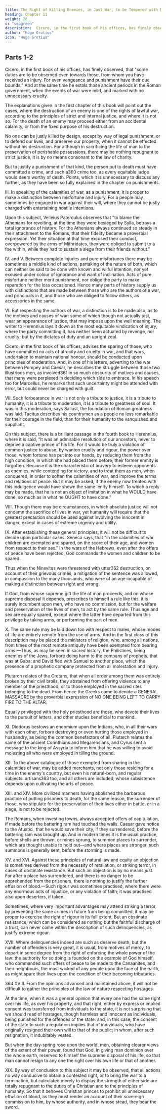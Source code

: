 ```yaml
---
title: The Right of Killing Enemies, in Just War, to be Tempered with Moderation and Humanity
heading: Chapter 11
weight: 28
c: "seagreen"
description:  Cicero, in the first book of his offices, has finely observed, that 'some duties are to be observed even towards those, from whom you have received an injury'
author: "Hugo Grotius"
icon: "Hugo Grotius"
---
```




<!-- In what cases strict justice allows the destruction of an enemy—Distinction between misfortune and guilt—Between principals and accessories in war—Distinction between unwarrantable and excusable grounds of promoting war—Sometimes right and laudable to forbear punishing an inveterate enemy—Every possible precaution requisite to spare the innocent—Especially children, women, and the aged, except they have committed atrocious acts—Clergymen, men of letters, husbandmen, merchants, prisoners—Conditional surrender not to be rejected—Unconditional surrender—Exceptions to the above rules, some of them considered, and refuted—Delinquents when numerous to be spared—Hostages to be spared—Unnecessary effusion of blood to be avoided. -->


## Parts 1-2

Cicero, in the first book of his offices, has finely observed, that "some duties are to be observed even towards those, from whom you have received an injury. For even vengeance and punishment have their due bounds." And at the same time he extols those ancient periods in the Roman government, when the events of war were mild, and marked with no unnecessary cruelty.

The explanations given in the first chapter of this book will point out the cases, where the destruction of an enemy is one of the rights of lawful war, according to the principles of strict and internal justice, and where it is not so. For the death of an enemy may proceed either from an accidental calamity, or from the fixed purpose of his destruction.

No one can be justly killed by design, except by way of legal punishment, or to defend our lives, and preserve our property, when it cannot be effected without his destruction. For although in sacrificing the life of man to the preservation of perishable possessions, there may be nothing repugnant to strict justice, it is by no means consonant to the law of charity.

But to justify a punishment of that kind, the person put to death must have committed a crime, and such a360 crime too, as every equitable judge would deem worthy of death. Points, which it is unnecessary to discuss any further, as they have been so fully explained in the chapter on punishments.

III. In speaking of the calamities of war, as a punishment, it is proper to make a distinction between misfortune and injury. For a people may sometimes be engaged in war against their will, where they cannot be justly charged with entertaining hostile intentions.

Upon this subject, Velleius Paterculus observes that "to blame the Athenians for revolting, at the time they were besieged by Sylla, betrays a total ignorance of history. For the Athenians always continued so steady in their attachment to the Romans, that their fidelity became a proverbial expression. Yet their situation at that time excused their conduct, overpowered by the arms of Mithridates, they were obliged to submit to a foe within, while they had to sustain a siege from their friends without."

IV. and V. Between complete injuries and pure misfortunes there may be sometimes a middle kind of actions, partaking of the nature of both, which can neither be said to be done with known and wilful intention, nor yet excused under colour of ignorance and want of inclination. Acts of pure misfortune neither merit punishment, nor oblige the party to make reparation for the loss occasioned. Hence many parts of history supply us with distinctions that are made between those who are the authors of a war, and principals in it, and those who are obliged to follow others, as accessories in the same.

VI. But respecting the authors of war, a distinction is to be made also, as to the motives and causes of war: some of which though not actually just, wear an appearance of justice, that may impose upon the well meaning. The writer to Herennius lays it down as the most equitable vindication of injury, where the party committing it, has neither been actuated by revenge, nor cruelty; but by the dictates of duty and an upright zeal.

Cicero, in the first book of his offices, advises the sparing of those, who have committed no acts of atrocity and cruelty in war, and that wars, undertaken to maintain national honour, should be conducted upon principles of moderation. And, in one of his letters, adverting to the war between Pompey and Caesar, he describes the struggle between those two illustrious men, as involved361 in so much obscurity of motives and causes, that many were perplexed in deciding which side to embrace. In his speech too for Marcellus, he remarks that such uncertainty might be attended with error, but could never be charged with guilt.

VII. Such forbearance in war is not only a tribute to justice, it is a tribute to humanity, it is a tribute to moderation, it is a tribute to greatness of soul. It was in this moderation, says Sallust, the foundation of Roman greatness was laid. Tacitus describes his countrymen as a people no less remarkable for their courage in the field, than for their humanity to the vanquished and suppliant.

On this subject, there is a brilliant passage in the fourth book to Herennius, where it is said, "It was an admirable resolution of our ancestors, never to deprive a captive prince of his life. For it would be truly a violation of common justice to abuse, by wanton cruelty and rigour, the power over those, whom fortune has put into our hands, by reducing them from the high condition, in which she had placed them before; their former enmity is forgotten. Because it is the characteristic of bravery to esteem opponents as enemies, while contending for victory, and to treat them as men, when conquered, in order to soften the calamities of war, and improve the terms and relations of peace. But it may be asked, if the enemy now treated with this indulgence would have shewn the same lenity himself. To which a reply may be made, that he is not an object of imitation in what he WOULD have done, so much as in what he OUGHT to have done."

VIII. Though there may be circumstances, in which absolute justice will not condemn the sacrifice of lives in war, yet humanity will require that the greatest precaution should be used against involving the innocent in danger, except in cases of extreme urgency and utility.

IX. After establishing these general principles, it will not be difficult to decide upon particular cases. Seneca says, that "in the calamities of war children are exempted and spared, on the score of their age, and women from respect to their sex." In the wars of the Hebrews, even after the offers of peace have been rejected, God commands the women and children to be spared.

Thus when the Ninevites were threatened with utter362 destruction, on account of their grievous crimes, a mitigation of the sentence was allowed, in compassion to the many thousands, who were of an age incapable of making a distinction between right and wrong.

If God, from whose supreme gift the life of man proceeds, and on whose supreme disposal it depends, prescribes to himself a rule like this, it is surely incumbent upon men, who have no commission, but for the welfare and preservation of the lives of men, to act by the same rule. Thus age and sex are equally spared, except where the latter have departed from this privilege by taking arms, or performing the part of men.

X. The same rule may be laid down too with respect to males, whose modes of life are entirely remote from the use of arms. And in the first class of this description may be placed the ministers of religion, who, among all nations, from times of the most remote antiquity have been exempted from bearing arms.—Thus, as may be seen in sacred history, the Philistines, being enemies of the Jews, forbore doing harm to the company of prophets, that was at Gaba: and David fled with Samuel to another place, which the presence of a prophetic company protected from all molestation and injury.

Plutarch relates of the Cretans, that when all order among them was entirely broken by their civil broils, they abstained from offering violence to any member of the priesthood, or to those employed in the sacred rites belonging to the dead. From hence the Greeks came to denote a GENERAL MASSACRE by the proverbial expression of NO ONE BEING LEFT TO CARRY FIRE TO THE ALTAR.

Equally privileged with the holy priesthood are those, who devote their lives to the pursuit of letters, and other studies beneficial to mankind.

XI. Diodorus bestows an encomium upon the Indians, who, in all their wars with each other, forbore destroying or even hurting those employed in husbandry, as being the common benefactors of all. Plutarch relates the same of the ancient Corinthians and Megarensians, and Cyrus sent a message to the king of Assyria to inform him that he was willing to avoid molesting all who were employed in tilling the ground.

XII. To the above catalogue of those exempted from sharing in the calamities of war, may be added merchants, not only those residing for a time in the enemy's country, but even his natural-born, and regular subjects: artisans363 too, and all others are included; whose subsistence depends upon cultivating the arts of peace.

XIII. and XIV. More civilized manners having abolished the barbarous practice of putting prisoners to death, for the same reason, the surrender of those, who stipulate for the preservation of their lives either in battle, or in a siege, is not to be rejected.

The Romans, when investing towns, always accepted offers of capitulation, if made before the battering ram had touched the walls. Caesar gave notice to the Atuatici, that he would save their city, if they surrendered, before the battering ram was brought up. And in modern times it is the usual practice, before shells are thrown, or mines sprung, to summon places to surrender, which are thought unable to hold out—and where places are stronger, such summons is generally sent, before the storming is made.

XV. and XVI. Against these principles of natural law and equity an objection is sometimes derived from the necessity of retaliation, or striking terror, in cases of obstinate resistance. But such an objection is by no means just. For after a place has surrendered, and there is no danger to be apprehended from the prisoners, there is nothing to justify the further effusion of blood.—Such rigour was sometimes practised, where there were any enormous acts of injustice, or any violation of faith; it was practised also upon deserters, if taken.

Sometimes, where very important advantages may attend striking a terror, by preventing the same crimes in future from being committed, it may be proper to exercise the right of rigour in its full extent. But an obstinate resistance, which can be considered as nothing but the faithful discharge of a trust, can never come within the description of such delinquencies, as justify extreme rigour.

XVII. Where delinquencies indeed are such as deserve death, but the number of offenders is very great, it is usual, from motives of mercy, to depart in some degree from the right of enforcing the whole power of the law: the authority for so doing is founded on the example of God himself, who commanded such offers of peace to be made to the Canaanites, and their neighbours, the most wicked of any people upon the face of the earth, as might spare their lives upon the condition of their becoming tributaries.

364 XVIII. From the opinions advanced and maintained above, it will not be difficult to gather the principles of the law of nature respecting hostages.

At the time, when it was a general opinion that every one had the same right over his life, as over his property, and that right, either by express or implied consent was transferred from individuals to the state, it is not surprising that we should read of hostages, though harmless and innocent as individuals, being punished for the offences of the state: and, in this case, the consent of the state to such a regulation implies that of individuals, who have originally resigned their own will to that of the public; in whom, after such resignation, it indubitably vested.

But when the day-spring rose upon the world, men, obtaining clearer views of the extent of their power, found that God, in giving man dominion over the whole earth, reserved to himself the supreme disposal of his life, so that man cannot resign to any one the right over his own life or that of another.

XIX. By way of conclusion to this subject it may be observed, that all actions no way conducive to obtain a contested right, or to bring the war to a termination, but calculated merely to display the strength of either side are totally repugnant to the duties of a Christian and to the principles of humanity. So that it behoves Christian princes to prohibit all unnecessary effusion of blood, as they must render an account of their sovereign commission to him, by whose authority, and in whose stead, they bear the sword.


